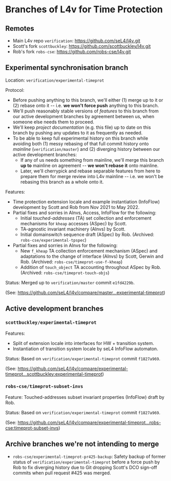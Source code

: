 <!--
     Copyright 2022, The University of Melbourne (ABN 84 002 705 224)

     SPDX-License-Identifier: CC-BY-SA-4.0
-->

# Branches of L4v for Time Protection

## Remotes

- Main L4v repo `verification`: <https://github.com/seL4/l4v.git>
- Scott's fork `scottbuckley`: <https://github.com/scottbuckley/l4v.git>
- Rob's fork `robs-cse`: <https://github.com/robs-cse/l4v.git>

## Experimental synchronisation branch

Location: `verification/experimental-timeprot`

Protocol:
- Before pushing anything to this branch, we'll either (1) merge up to it or
  (2) rebase onto it -- i.e. **we won't force push** anything to this branch.
- We'll push reasonably stable versions of *features* to this branch from our
  active development branches by agreement between us, when someone else needs
  them to proceed.
- We'll keep *project documentation* (e.g. this file) up to date on this branch
  by pushing any updates to it as frequently as needed.
- To be able to keep full experimental history on this branch while avoiding
  both (1) messy rebasing of that full commit history onto *mainline*
  (`verification/master`) and (2) diverging history between our
  active development branches:
  - If any of us needs something from mainline, we'll merge this branch
    **up to** mainline on agreement -- **we won't rebase it** onto mainline.
  - Later, we'll cherrypick and rebase separable features from here to prepare
    them for merge review into L4v mainline -- i.e. we won't be rebasing this
    branch as a whole onto it.

Features:
- Time protection extension locale and example instantiation (InfoFlow)
  development by Scott and Rob from Nov 2021 to May 2022.
- Partial fixes and sorries in AInvs, Access, InfoFlow for the following:
  - Initial *touched-addresses* (TA) set collection and enforcement mechanisms
    for `kheap` accesses (ASpec) by Scott.
  - TA-agnostic invariant machinery (AInvs) by Scott.
  - Initial domainswitch sequence draft (ASpec) by Rob.
    (Archived: `robs-cse/experimental-tpspec`)
- Partial fixes and sorries in AInvs for the following:
  - New `f_kheap` TA collection enforcement mechanism (ASpec) and adaptations
    to the change of interface (AInvs) by Scott, Gerwin and Rob.
    (Archived: `robs-cse/timeprot-use-f-kheap`)
  - Addition of `touch_object` TA accounting throughout ASpec by Rob.
    (Archived: `robs-cse/timeprot-touch-objs`)

Status: Merged up to `verification/master` commit `e1fd4229b`.

(See: <https://github.com/seL4/l4v/compare/master...experimental-timeprot>)

## Active development branches

### `scottbuckley/experimental-timeprot`

Features:
- Split of extension locale into interfaces for HW + transition system.
- Instantiation of transition system locale by seL4 InfoFlow automaton.

Status: Based on `verification/experimental-timeprot` commit `f1827a969`.

(See: <https://github.com/seL4/l4v/compare/experimental-timeprot...scottbuckley:experimental-timeprot>)

### `robs-cse/timeprot-subset-invs`

Feature: Touched-addresses subset invariant properties (InfoFlow) draft by Rob.

Status: Based on `verification/experimental-timeprot` commit `f1827a969`.

(See: <https://github.com/seL4/l4v/compare/experimental-timeprot...robs-cse:timeprot-subset-invs>)

## Archive branches we're not intending to merge

- `robs-cse/experimental-timeprot-pr425-backup`:
  Safety backup of former status of `verification/experimental-timeprot`
  before a force push by Rob to fix diverging history due to Git dropping
  Scott's DCO sign-off commits when pull request #425 was merged.

